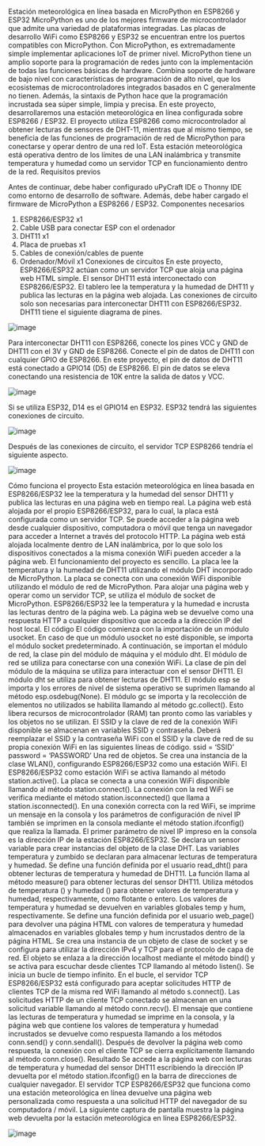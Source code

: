Estación meteorológica en línea basada en MicroPython en ESP8266 y ESP32
MicroPython es uno de los mejores firmware de microcontrolador que admite una variedad de plataformas integradas. Las placas de desarrollo WiFi como ESP8266 y ESP32 se encuentran entre los puertos compatibles con MicroPython. Con MicroPython, es extremadamente simple implementar aplicaciones IoT de primer nivel.  MicroPython tiene un amplio soporte para la programación de redes junto con la implementación de todas las funciones básicas de hardware. Combina soporte de hardware de bajo nivel con características de programación de alto nivel, que los ecosistemas de microcontroladores integrados basados en C generalmente no tienen. Además, la sintaxis de Python hace que la programación incrustada sea súper simple, limpia y precisa.
En este proyecto, desarrollaremos una estación meteorológica en línea configurada sobre ESP8266 / ESP32. El proyecto utiliza ESP8266 como microcontrolador al obtener lecturas de sensores de DHT-11, mientras que al mismo tiempo, se beneficia de las funciones de programación de red de MicroPython para conectarse y operar dentro de una red IoT. Esta estación meteorológica está operativa dentro de los límites de una LAN inalámbrica y transmite temperatura y humedad como un servidor TCP en funcionamiento dentro de la red.
Requisitos previos

Antes de continuar, debe haber configurado uPyCraft IDE o Thonny IDE como entorno de desarrollo de software. Además, debe haber cargado el firmware de MicroPython a ESP8266 / ESP32. 
Componentes necesarios
1.	ESP8266/ESP32 x1
2.	Cable USB para conectar ESP con el ordenador
3.	DHT11 x1
4.	Placa de pruebas x1
5.	Cables de conexión/cables de puente
6.	Ordenador/Móvil x1
Conexiones de circuitos
En este proyecto, ESP8266/ESP32 actúan como un servidor TCP que aloja una página web HTML simple. El sensor DHT11 está interconectado con ESP8266/ESP32. El tablero lee la temperatura y la humedad de DHT11 y publica las lecturas en la página web alojada. Las conexiones de circuito solo son necesarias para interconectar DHT11 con ESP8266/ESP32. DHT11 tiene el siguiente diagrama de pines.

![image](https://user-images.githubusercontent.com/20059518/222920167-f6c221f9-5412-4ad7-a295-4b01c77e97d1.png)

Para interconectar DHT11 con ESP8266, conecte los pines VCC y GND de DHT11 con el 3V y GND de ESP8266. Conecte el pin de datos de DHT11 con cualquier GPIO de ESP8266. En este proyecto, el pin de datos de DHT11 está conectado a GPIO14 (D5) de ESP8266. El pin de datos se eleva conectando una resistencia de 10K entre la salida de datos y VCC.


![image](https://user-images.githubusercontent.com/20059518/222920188-fdb9d79e-6d28-4b3a-abfe-84ff3d674001.png)

Si se utiliza ESP32, D14 es el GPIO14 en ESP32. ESP32 tendrá las siguientes conexiones de circuito.

![image](https://user-images.githubusercontent.com/20059518/222920202-99919b82-bc9f-49ef-9e38-bd5f7f015077.png)

Después de las conexiones de circuito, el servidor TCP ESP8266 tendría el siguiente aspecto.

![image](https://user-images.githubusercontent.com/20059518/222920218-37883a0a-7f30-4a2e-a80b-3f3b3bcf4e02.png)

Cómo funciona
el proyecto Esta estación meteorológica en línea basada en ESP8266/ESP32 lee la temperatura y la humedad del sensor DHT11 y publica las lecturas en una página web en tiempo real. La página web está alojada por el propio ESP8266/ESP32, para lo cual, la placa está configurada como un servidor TCP. Se puede acceder a la página web desde cualquier dispositivo, computadora o móvil que tenga un navegador para acceder a Internet a través del protocolo HTTP. La página web está alojada localmente dentro de LAN inalámbrica, por lo que solo los dispositivos conectados a la misma conexión WiFi pueden acceder a la página web.
El funcionamiento del proyecto es sencillo. La placa lee la temperatura y la humedad de DHT11 utilizando el módulo DHT incorporado de MicroPython. La placa se conecta con una conexión WiFi disponible utilizando el módulo de red de MicroPython. Para alojar una página web y operar como un servidor TCP, se utiliza el módulo de socket de MicroPython. ESP8266/ESP32 lee la temperatura y la humedad e incrusta las lecturas dentro de la página web. La página web se devuelve como una respuesta HTTP a cualquier dispositivo que acceda a la dirección IP del host local.
El código
El código comienza con la importación de un módulo usocket. En caso de que un módulo usocket no esté disponible, se importa el módulo socket predeterminado. A continuación, se importan el módulo de red, la clase pin del módulo de máquina y el módulo dht. El módulo de red se utiliza para conectarse con una conexión WiFi. La clase de pin del módulo de la máquina se utiliza para interactuar con el sensor DHT11. El módulo dht se utiliza para obtener lecturas de DHT11. El módulo esp se importa y los errores de nivel de sistema operativo se suprimen llamando al método esp.osdebug(None). El módulo gc se importa y la recolección de elementos no utilizados se habilita llamando al método gc.collect(). Esto libera recursos de microcontrolador (RAM) tan pronto como las variables y los objetos no se utilizan.
El SSID y la clave de red de la conexión WiFi disponible se almacenan en variables SSID y contraseña. Deberá reemplazar el SSID y la contraseña WiFi con el SSID y la clave de red de su propia conexión WiFi en las siguientes líneas de código.
ssid = ‘SSID’
password = ‘PASSWORD’
Una red de objetos. Se crea una instancia de la clase WLAN(), configurando ESP8266/ESP32 como una estación WiFi. El ESP8266/ESP32 como estación WiFi se activa llamando al método station.active(). La placa se conecta a una conexión WiFi disponible llamando al método station.connect(). La conexión con la red WiFi se verifica mediante el método station.isconnected() que llama a station.isconnected(). En una conexión correcta con la red WiFi, se imprime un mensaje en la consola y los parámetros de configuración de nivel IP también se imprimen en la consola mediante el método station.ifconfig() que realiza la llamada. El primer parámetro de nivel IP impreso en la consola es la dirección IP de la estación ESP8266/ESP32.
Se declara un sensor variable para crear instancias del objeto de la clase DHT. Las variables temperatura y zumbido se declaran para almacenar lecturas de temperatura y humedad. Se define una función definida por el usuario read_dht() para obtener lecturas de temperatura y humedad de DHT11. La función llama al método measure() para obtener lecturas del sensor DHT11. Utiliza métodos de temperatura () y humedad () para obtener valores de temperatura y humedad, respectivamente, como flotante o entero. Los valores de temperatura y humedad se devuelven en variables globales temp y hum, respectivamente.
Se define una función definida por el usuario web_page() para devolver una página HTML con valores de temperatura y humedad almacenados en variables globales temp y hum incrustados dentro de la página HTML. Se crea una instancia de un objeto de clase de socket y se configura para utilizar la dirección IPv4 y TCP para el protocolo de capa de red. El objeto se enlaza a la dirección localhost mediante el método bind() y se activa para escuchar desde clientes TCP llamando al método listen().
Se inicia un bucle de tiempo infinito. En el bucle, el servidor TCP ESP8266/ESP32 está configurado para aceptar solicitudes HTTP de clientes TCP de la misma red WiFi llamando al método s.connect(). Las solicitudes HTTP de un cliente TCP conectado se almacenan en una solicitud variable llamando al método conn.recv(). El mensaje que contiene las lecturas de temperatura y humedad se imprime en la consola, y la página web que contiene los valores de temperatura y humedad incrustados se devuelve como respuesta llamando a los métodos conn.send() y conn.sendall(). Después de devolver la página web como respuesta, la conexión con el cliente TCP se cierra explícitamente llamando al método conn.close().
Resultado
Se accede a la página web con lecturas de temperatura y humedad del sensor DHT11 escribiendo la dirección IP devuelta por el método station.ifconfig() en la barra de direcciones de cualquier navegador. El servidor TCP ESP8266/ESP32 que funciona como una estación meteorológica en línea devuelve una página web personalizada como respuesta a una solicitud HTTP del navegador de su computadora / móvil. La siguiente captura de pantalla muestra la página web devuelta por la estación meteorológica en línea ESP8266/ESP32.

![image](https://user-images.githubusercontent.com/20059518/222920234-0c1386a8-cc21-4371-9c7c-dc998beb1b64.png)
